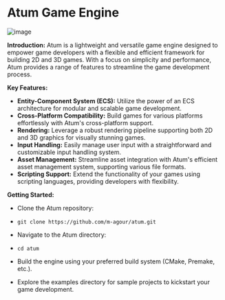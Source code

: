 Atum Game Engine
================
![image](https://github.com/m-agour/Atum/assets/63170874/17dc9534-e3a2-459f-af92-bd6f2233fe8d)

**Introduction:** Atum is a lightweight and versatile game engine designed to empower game developers with a flexible and efficient framework for building 2D and 3D games. With a focus on simplicity and performance, Atum provides a range of features to streamline the game development process.

**Key Features:**

* **Entity-Component System (ECS):** Utilize the power of an ECS architecture for modular and scalable game development.
* **Cross-Platform Compatibility:** Build games for various platforms effortlessly with Atum's cross-platform support.
* **Rendering:** Leverage a robust rendering pipeline supporting both 2D and 3D graphics for visually stunning games.
* **Input Handling:** Easily manage user input with a straightforward and customizable input handling system.
* **Asset Management:** Streamline asset integration with Atum's efficient asset management system, supporting various file formats.
* **Scripting Support:** Extend the functionality of your games using scripting languages, providing developers with flexibility.

**Getting Started:**

* Clone the Atum repository:

* `git clone https://github.com/m-agour/atum.git`

* Navigate to the Atum directory:

* `cd atum`

* Build the engine using your preferred build system (CMake, Premake, etc.).
* Explore the examples directory for sample projects to kickstart your game development.

